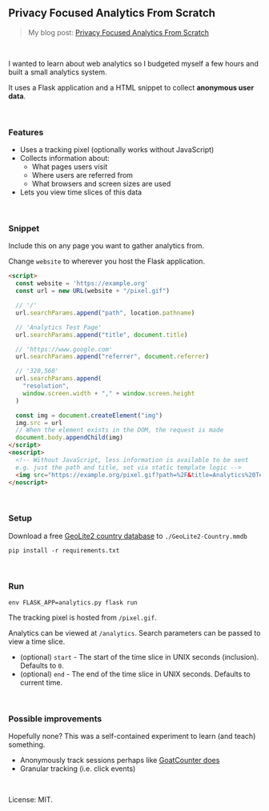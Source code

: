 ## Privacy Focused Analytics From Scratch

> My blog post: [Privacy Focused Analytics From Scratch](https://healeycodes.com/privacy-focused-analytics-from-scratch/)

<br>

I wanted to learn about web analytics so I budgeted myself a few hours and built a small analytics system.

It uses a Flask application and a HTML snippet to collect **anonymous user data**.

<br>

### Features

- Uses a tracking pixel (optionally works without JavaScript)
- Collects information about:
  - What pages users visit
  - Where users are referred from
  - What browsers and screen sizes are used
- Lets you view time slices of this data

<br>

### Snippet

Include this on any page you want to gather analytics from.

Change `website` to wherever you host the Flask application.

```html
<script>
  const website = 'https://example.org'
  const url = new URL(website + "/pixel.gif")

  // '/'
  url.searchParams.append("path", location.pathname)

  // 'Analytics Test Page'
  url.searchParams.append("title", document.title)

  // 'https://www.google.com'
  url.searchParams.append("referrer", document.referrer)

  // '320,568'
  url.searchParams.append(
    "resolution",
    window.screen.width + "," + window.screen.height
  )

  const img = document.createElement("img")
  img.src = url
  // When the element exists in the DOM, the request is made
  document.body.appendChild(img)
</script>
<noscript>
  <!-- Without JavaScript, less information is available to be sent
  e.g. just the path and title, set via static template logic -->
  <img src="https://example.org/pixel.gif?path=%2F&title=Analytics%20Test%20Page" />
</noscript>
```
<br>

### Setup

Download a free [GeoLite2 country database](https://dev.maxmind.com/geoip/geoip2/geolite2/) to `./GeoLite2-Country.mmdb`

`pip install -r requirements.txt`

<br>

### Run

`env FLASK_APP=analytics.py flask run`

The tracking pixel is hosted from `/pixel.gif`.

Analytics can be viewed at `/analytics`. Search parameters can be passed to view a time slice.

- (optional) `start` - The start of the time slice in UNIX seconds (inclusion). Defaults to `0`.
- (optional) `end` - The end of the time slice in UNIX seconds. Defaults to current time.

<br>

### Possible improvements

Hopefully none? This was a self-contained experiment to learn (and teach) something.

- Anonymously track sessions perhaps like [GoatCounter does](https://github.com/zgoat/goatcounter/blob/master/docs/sessions.markdown)
- Granular tracking (i.e. click events)

<br>

License: MIT.
